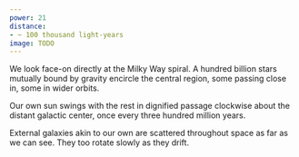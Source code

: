 ```yaml
---
power: 21
distance:
- ~ 100 thousand light-years
image: TODO
---
```

We look face-on directly at the Milky Way spiral. A hundred billion stars mutually bound by gravity encircle the central region, some passing close in, some in wider orbits.

Our own sun swings with the rest in dignified passage clockwise about the distant galactic center, once every three hundred million years.

External galaxies akin to our own are scattered throughout space as far as we can see. They too rotate slowly as they drift.
